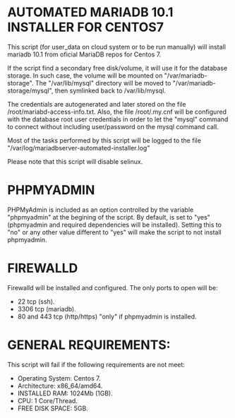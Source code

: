 # AUTOMATED MARIADB 10.1 INSTALLER FOR CENTOS7

This script (for user_data on cloud system or to be run manually) will install mariadb 10.1 from oficial MariaDB repos for Centos 7.

If the script find a secondary free disk/volume, it will use it for the database storage. In such case, the volume will be mounted on "/var/mariadb-storage". The "/var/lib/mysql" directory will be moved to "/var/mariadb-storage/mysql", then symlinked back to /var/lib/mysql.

The credentials are autogenerated and later stored on the file /root/mariabd-access-info.txt. Also, the file /root/.my.cnf will be configured with the database root user credentials in order to let the "mysql" command to connect without including user/password on the mysql command call.

Most of the tasks performed by this script will be logged to the file "/var/log/mariadbserver-automated-installer.log"

Please note that this script will disable selinux.

# PHPMYADMIN

PHPMyAdmin is included as an option controlled by the variable "phpmyadmin" at the begining of the script. By default, is set to "yes" (phpmyadmin and required dependencies will be installed). Setting this to "no" or any other value different to "yes" will make the script to not install phpmyadmin.


# FIREWALLD

Firewalld will be installed and configured. The only ports to open will be:

- 22 tcp (ssh).
- 3306 tcp (mariadb).
- 80 and 443 tcp (http/https) "only" if phpmyadmin is installed.


# GENERAL REQUIREMENTS:

This script will fail if the following requirements are not meet:

- Operating System: Centos 7.
- Architecture: x86_64/amd64.
- INSTALLED RAM: 1024Mb (1GB).
- CPU: 1 Core/Thread.
- FREE DISK SPACE: 5GB.

